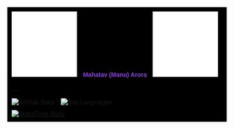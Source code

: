 <div style="background-color: black; padding: 10px;">

  <!-- Header with Image and Name -->
<div id="element1" style="display:inline-block; margin-right: 10px;">
    <img src="./images/ma.png" width="150" height="150" alt="Ma Picture"/>
</div>
<div id="element2" style="display:inline-block;">
    <h4 style="color: #8c40e3; font-family: sans-serif;">Mahatav (Manu) Arora</h4>
</div>
<div id="element1" style="display:inline-block; margin-left: 10px;">
    <img src="./images/ma.png" width="150" height="150" alt="Ma Picture"/>
</div>
---

  <!-- Stats and Top Languages Section -->
  <div style="margin-top: 10px;">
      <div id="element1" style="display:inline-block; margin-right: 10px;">
          <img src="https://github-readme-stats.vercel.app/api?username=Mahatav&theme=midnight-purple&show_icons=true&show=reviews,discussions_started,discussions_answered,prs_merged,prs_merged_percentage" alt="GitHub Stats"/>
      </div>
      <div id="element2" style="display:inline-block;">
          <img src="https://github-readme-stats.vercel.app/api/top-langs/?username=Mahatav&hide_progress=true&theme=midnight-purple" alt="Top Languages"/>
      </div>
  </div>

  <!-- WakaTime Stats -->
  <div style="margin-top: 10px;">
      <a href="https://github.com/Mahatav/github-readme-stats">
          <img src="https://github-readme-stats.vercel.app/api/wakatime?username=Mahatav&theme=midnight-purple" alt="WakaTime Stats"/>
      </a>
  </div>

</div>
